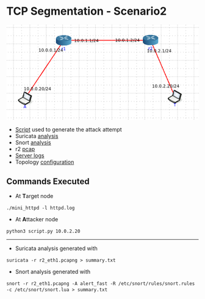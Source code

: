 # TCP Segmentation - Scenario2

![Topology](../../SQL_Injection/scenario2/topology.png)

- [Script](script.py) used to generate the attack attempt
- Suricata [analysis](suricata/)
- Snort [analysis](snort)
- r2 [pcap](r2_eth1.pcapng)
- [Server logs](httpd.log)
- Topology [configuration](topology.toml)

## Commands Executed

- At **T**arget node
```
./mini_httpd -l httpd.log
```

- At **A**ttacker node
```
python3 script.py 10.0.2.20
```

---
- Suricata analysis generated with 
```
suricata -r r2_eth1.pcapng > summary.txt
```

- Snort analysis generated with
```
snort -r r2_eth1.pcapng -A alert_fast -R /etc/snort/rules/snort.rules -c /etc/snort/snort.lua > summary.txt
```

